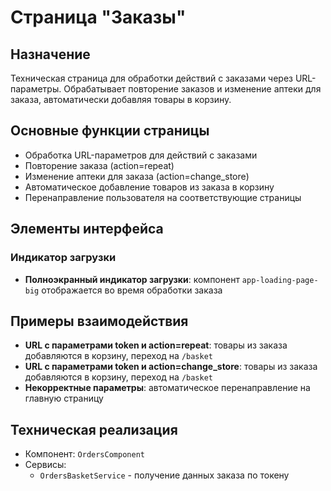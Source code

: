 # Страница "Заказы"

## Назначение
Техническая страница для обработки действий с заказами через URL-параметры. Обрабатывает повторение заказов и изменение аптеки для заказа, автоматически добавляя товары в корзину.

## Основные функции страницы
- Обработка URL-параметров для действий с заказами
- Повторение заказа (action=repeat)
- Изменение аптеки для заказа (action=change_store)
- Автоматическое добавление товаров из заказа в корзину
- Перенаправление пользователя на соответствующие страницы

## Элементы интерфейса

### Индикатор загрузки
- **Полноэкранный индикатор загрузки**: компонент `app-loading-page-big` отображается во время обработки заказа

## Примеры взаимодействия
- **URL с параметрами token и action=repeat**: товары из заказа добавляются в корзину, переход на `/basket`
- **URL с параметрами token и action=change_store**: товары из заказа добавляются в корзину, переход на `/basket`
- **Некорректные параметры**: автоматическое перенаправление на главную страницу

## Техническая реализация
- Компонент: `OrdersComponent`
- Сервисы:
  - `OrdersBasketService` - получение данных заказа по токену
